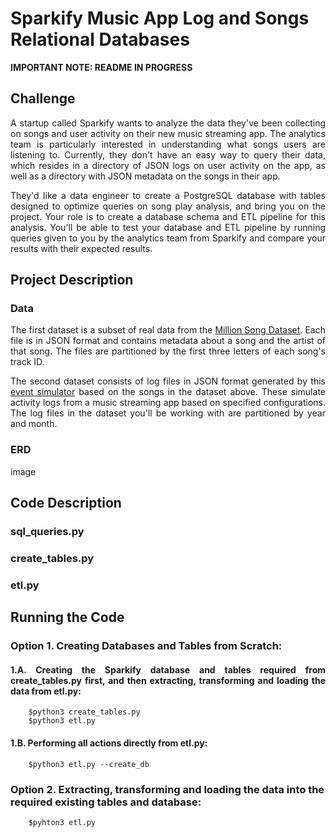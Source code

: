 # Sparkify Music App Log and Songs Relational Databases 

<b>IMPORTANT NOTE: README IN PROGRESS</b>

## Challenge

<p align=justify>A startup called Sparkify wants to analyze the data they've been collecting on songs and user activity on their new music streaming app. The analytics team is particularly interested in understanding what songs users are listening to. Currently, they don't have an easy way to query their data, which resides in a directory of JSON logs on user activity on the app, as well as a directory with JSON metadata on the songs in their app.</p>

<p align=justify>They'd like a data engineer to create a PostgreSQL database with tables designed to optimize queries on song play analysis, and bring you on the project. Your role is to create a database schema and ETL pipeline for this analysis. You'll be able to test your database and ETL pipeline by running queries given to you by the analytics team from Sparkify and compare your results with their expected results.</p>

## Project Description

### Data

<p align=justify>The first dataset is a subset of real data from the <a href=https://labrosa.ee.columbia.edu/millionsong/>Million Song Dataset</a>. Each file is in JSON format and contains metadata about a song and the artist of that song. The files are partitioned by the first three letters of each song's track ID.</p>

<p align=justify>The second dataset consists of log files in JSON format generated by this <a href=https://github.com/Interana/eventsim>event simulator</a> based on the songs in the dataset above. These simulate activity logs from a music streaming app based on specified configurations. The log files in the dataset you'll be working with are partitioned by year and month. </p>

### ERD

image

## Code Description

### sql_queries.py

<p align=justify> </p>

### create_tables.py

<p align=justify> </p>

### etl.py

<p align=justify> </p>

## Running the Code

### Option 1. Creating Databases and Tables from Scratch:

#### <p align=justify><b>1.A. Creating the Sparkify database and tables required from create_tables.py first, and then extracting, transforming and loading the data from etl.py: </b></p>

        $python3 create_tables.py
        $python3 etl.py
      
#### 1.B. Performing all actions directly from etl.py:

        $python3 etl.py --create_db
        
### Option 2. Extracting, transforming and loading the data into the required existing tables and database:

        $pyhton3 etl.py
